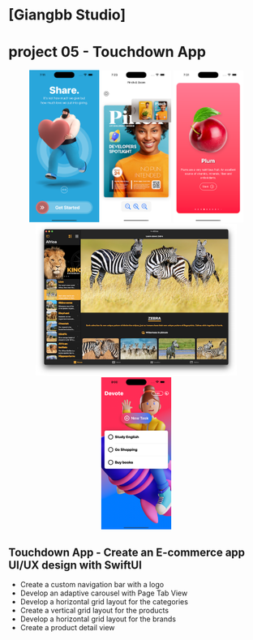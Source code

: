 # [Giangbb Studio]

# project 05 - Touchdown App

<div class="image-container" align="center">
  <img src="readme/img1.png" alt="Image 1"  height="300">
  <img src="readme/img2.png" alt="Image 2"  height="300">
  <img src="readme/img3.png" alt="Image 4"  height="300">
  <img src="readme/img4.png" alt="Image 5"  height="300">
  <img src="readme/img6.png" alt="Image 6"  height="300">
</div>

## Touchdown App - Create an E-commerce app UI/UX design with SwiftUI

- Create a custom navigation bar with a logo
- Develop an adaptive carousel with Page Tab View
- Develop a horizontal grid layout for the categories
- Create a vertical grid layout for the products
- Develop a horizontal grid layout for the brands
- Create a product detail view
